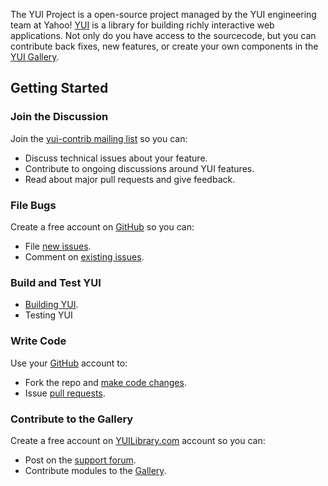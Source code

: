 The YUI Project is a open-source project managed by the YUI engineering team at Yahoo! [YUI](http://yuilibrary.com) is a library for building richly interactive web applications. Not only do you have access to the sourcecode, but you can contribute back fixes, new features, or create your own components in the [YUI Gallery](http://yuilibrary.com/gallery/). 

## Getting Started

### Join the Discussion ###

Join the [yui-contrib mailing list](https://groups.google.com/forum/?fromgroups=#!forum/yui-contrib) so you can:
   * Discuss technical issues about your feature.
   * Contribute to ongoing discussions around YUI features.
   * Read about major pull requests and give feedback.

### File Bugs ###

Create a free account on [GitHub](https://github.com/signup/free) so you can:
  * File [new issues](https://github.com/yui/yui3/issues/new).
  * Comment on [existing issues](https://github.com/yui/yui3/issues?direction=desc&labels=website&sort=created&state=open).

### Build and Test YUI ###

   * [Building YUI](https://github.com/yui/yui3/wiki/Developer-Workflow#building-yui).
   * Testing YUI


### Write Code ###

Use your [GitHub](https://github.com/) account to:
   * Fork the repo and [make code changes](https://github.com/yui/yui3/wiki/Developer-Workflow#making-a-change-to-yui).
   * Issue [pull requests](https://github.com/yui/yui3/wiki/Developer-Workflow#9-submit-a-pull-request).

### Contribute to the Gallery ###
Create a free account on [YUILibrary.com](http://yuilibrary.com/forum/ucp.php?mode=register) account so
you can:
   * Post on the [support forum](http://yuilibrary.com/forum/).
   * Contribute modules to the [Gallery](http://yuilibrary.com/gallery/).
      